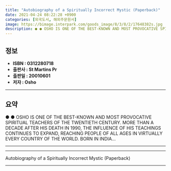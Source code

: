 ```yaml
---
title: "Autobiography of a Spiritually Incorrect Mystic (Paperback)"
date: 2021-04-24 08:22:28 +0900
categories: [외국도서, 해외주문원서]
image: https://bimage.interpark.com/goods_image/8/3/8/2/17648382s.jpg
description: ● ● OSHO IS ONE OF THE BEST-KNOWN AND MOST PROVOCATIVE SPIRITUAL TEACHERS OF THE TWENTIETH CENTURY. MORE THAN A DECADE AFTER HIS DEATH IN 1990, THE INFLUENCE
---
```


## **정보**

- **ISBN : 0312280718**
- **출판사 : St Martins Pr**
- **출판일 : 20010601**
- **저자 : Osho**

------



## **요약**

●  ●  OSHO IS ONE OF THE BEST-KNOWN AND MOST PROVOCATIVE SPIRITUAL TEACHERS OF THE TWENTIETH CENTURY. MORE THAN A DECADE AFTER HIS DEATH IN 1990, THE INFLUENCE OF HIS TEACHINGS CONTINUES TO EXPAND, REACHING PEOPLE OF ALL AGES IN VIRTUALLY EVERY COUNTRY OF THE WORLD. BORN IN INDIA... 

------



------


Autobiography of a Spiritually Incorrect Mystic (Paperback) 

------



